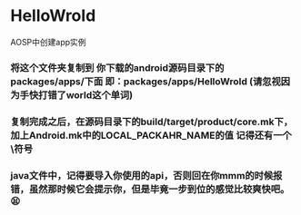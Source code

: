 # HelloWrold
AOSP中创建app实例
### 将这个文件夹复制到 你下载的android源码目录下的 packages/apps/下面 即：packages/apps/HelloWrold   (请忽视因为手快打错了world这个单词)

### 复制完成之后，在源码目录下的build/target/product/core.mk下，加上Android.mk中的LOCAL_PACKAHR_NAME的值 记得还有一个\符号

### java文件中，记得要导入你使用的api，否则回在你mmm的时候报错，虽然那时候它会提示你，但是毕竟一步到位的感觉比较爽快吧。😫
